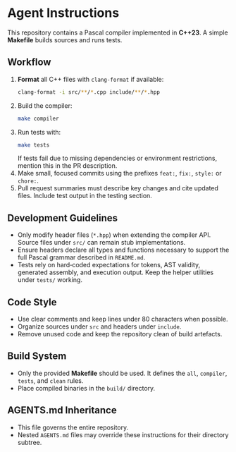 # Agent Instructions

This repository contains a Pascal compiler implemented in **C++23**. A simple **Makefile** builds sources and runs tests.

## Workflow

1. **Format** all C++ files with `clang-format` if available:
   ```bash
   clang-format -i src/**/*.cpp include/**/*.hpp
   ```
2. Build the compiler:
   ```bash
   make compiler
   ```
3. Run tests with:
   ```bash
   make tests
   ```
   If tests fail due to missing dependencies or environment restrictions, mention this in the PR description.
4. Make small, focused commits using the prefixes `feat:`, `fix:`, `style:` or `chore:`.
5. Pull request summaries must describe key changes and cite updated files. Include test output in the testing section.

## Development Guidelines

- Only modify header files (`*.hpp`) when extending the compiler API. Source
  files under `src/` can remain stub implementations.
- Ensure headers declare all types and functions necessary to support the full
  Pascal grammar described in `README.md`.
- Tests rely on hard‑coded expectations for tokens, AST validity, generated
  assembly, and execution output. Keep the helper utilities under `tests/`
  working.

## Code Style

- Use clear comments and keep lines under 80 characters when possible.
- Organize sources under `src` and headers under `include`.
- Remove unused code and keep the repository clean of build artefacts.

## Build System

- Only the provided **Makefile** should be used. It defines the `all`,
  `compiler`, `tests`, and `clean` rules.
- Place compiled binaries in the `build/` directory.

## AGENTS.md Inheritance

- This file governs the entire repository.
- Nested `AGENTS.md` files may override these instructions for their
  directory subtree.
